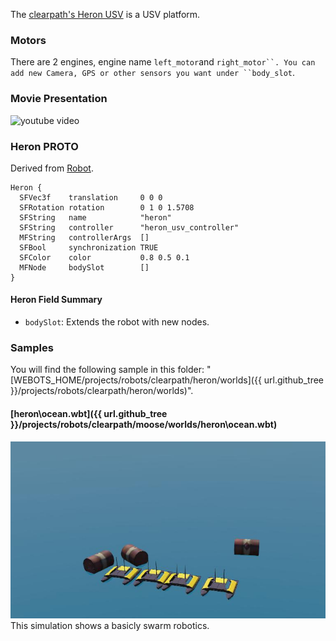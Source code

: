 The [clearpath's Heron USV](https://robots.ros.org/clearpath-heron-usv/) is a USV platform.

### Motors

  There are 2 engines, engine name ```left_motor```and ```right_motor``.
  You can add new Camera, GPS or other sensors you want under ``body_slot```.

### Movie Presentation

![youtube video](https://www.youtube.com/watch?v=qWRyCnJWVuM)

### Heron PROTO

Derived from [Robot](https://cyberbotics.com/doc/reference/robot).

```
Heron {
  SFVec3f    translation     0 0 0
  SFRotation rotation        0 1 0 1.5708
  SFString   name            "heron"
  SFString   controller      "heron_usv_controller"
  MFString   controllerArgs  []
  SFBool     synchronization TRUE
  SFColor    color           0.8 0.5 0.1
  MFNode     bodySlot        []
}
```

#### Heron Field Summary

- `bodySlot`: Extends the robot with new nodes.

### Samples

You will find the following sample in this folder: "[WEBOTS\_HOME/projects/robots/clearpath/heron/worlds]({{ url.github_tree }}/projects/robots/clearpath/heron/worlds)".

#### [heron\ocean.wbt]({{ url.github_tree }}/projects/robots/clearpath/moose/worlds/heron\ocean.wbt)

![swarm.png](images/heron/swarm.jpg) This simulation shows a basicly swarm robotics.
